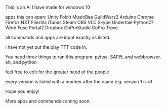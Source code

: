 This is an AI I have made for windows 10

apps this can open: Unity Foldit MusicBee GuildWars2 Arduino Chrome Firefox NXT Filezilla iTunes Steam OBS VLC Skype Undertale Python27 Word Fuse Portal2 Dropbox GoProStudio GoPro Trove

all commands and apps are input exactly as listed.

i have not yet put the play_TTT code in.

You need three things to run this program:
pyttsx, SAPI5, and webbrowser.
oh, and python

feel free to edit for the greater need of the people

every version is listed with a number after the name
e.g. version 1 is v1

Hope you enjoy!

More apps and commands coming soon.
